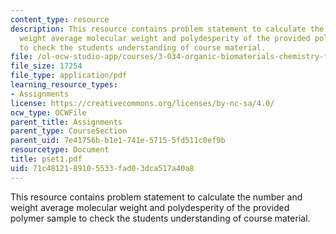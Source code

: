 ```yaml
---
content_type: resource
description: This resource contains problem statement to calculate the number and
  weight average molecular weight and polydesperity of the provided polymer sample
  to check the students understanding of course material.
file: /ol-ocw-studio-app/courses/3-034-organic-biomaterials-chemistry-fall-2005/71c4812189105533fad03dca517a40a8_pset1.pdf
file_size: 17254
file_type: application/pdf
learning_resource_types:
- Assignments
license: https://creativecommons.org/licenses/by-nc-sa/4.0/
ocw_type: OCWFile
parent_title: Assignments
parent_type: CourseSection
parent_uid: 7e41756b-b1e1-741e-5715-5fd511c0ef9b
resourcetype: Document
title: pset1.pdf
uid: 71c48121-8910-5533-fad0-3dca517a40a8
---
```

This resource contains problem statement to calculate the number and weight average molecular weight and polydesperity of the provided polymer sample to check the students understanding of course material.